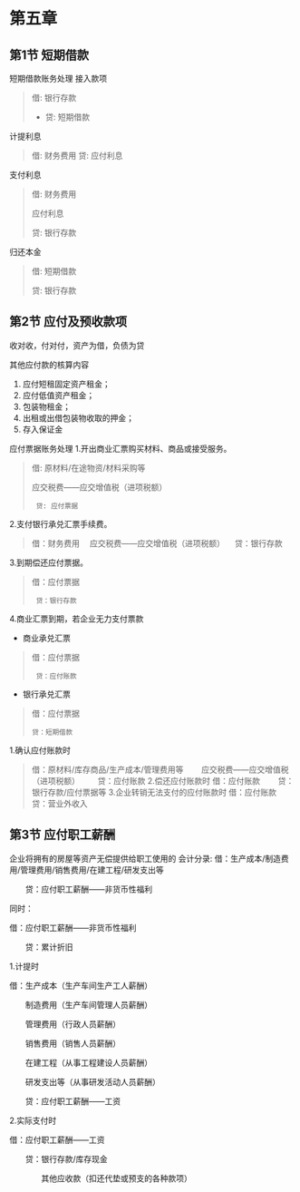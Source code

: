 # 第五章
## 第1节 短期借款

短期借款账务处理
接入款项
 > 借: 银行存款
 > - 贷: 短期借款
 
计提利息
 > 借: 财务费用
 > 	贷: 应付利息

支付利息
 > 借:  财务费用
 >
 > 	应付利息
 >
 > 	贷: 银行存款

归还本金
 > 借: 短期借款
 >
 > 	贷: 银行存款
 


## 第2节 应付及预收款项

收对收，付对付，资产为借，负债为贷

其他应付款的核算内容
 1. 应付短租固定资产租金；
 2. 应付低值资产租金；
 3. 包装物租金；
 4. 出租或出借包装物收取的押金；
 5. 存入保证金

应付票据账务处理
 1.开出商业汇票购买材料、商品或接受服务。
 > 借: 原材料/在途物资/材料采购等
 >
 >    应交税费——应交增值税（进项税额）
 >
 >		贷: 应付票据

 2.支付银行承兑汇票手续费。
 > 借：财务费用
 >	 应交税费——应交增值税（进项税额）
 >	 贷：银行存款

 3.到期偿还应付票据。
 > 借：应付票据
 >
 >		贷：银行存款

 4.商业汇票到期，若企业无力支付票款
  - 商业承兑汇票
  > 借：应付票据
  >
  >		 贷：应付账款

  - 银行承兑汇票
  > 借：应付票据
  >
  >		贷：短期借款

1.确认应付账款时
 >借：原材料/库存商品/生产成本/管理费用等
  应交税费——应交增值税（进项税额）
  贷：应付账款
2.偿还应付账款时
借：应付账款
  贷：银行存款/应付票据等
3.企业转销无法支付的应付账款时
借：应付账款
  贷：营业外收入

## 第3节 应付职工薪酬

企业将拥有的房屋等资产无偿提供给职工使用的
会计分录:
借：生产成本/制造费用/管理费用/销售费用/在建工程/研发支出等

　　贷：应付职工薪酬——非货币性福利

同时：

借：应付职工薪酬——非货币性福利

　　贷：累计折旧


1.计提时

借：生产成本（生产车间生产工人薪酬）

  制造费用（生产车间管理人员薪酬）

  管理费用（行政人员薪酬）

  销售费用（销售人员薪酬）

  在建工程（从事工程建设人员薪酬）

  研发支出等（从事研发活动人员薪酬）

  贷：应付职工薪酬——工资

2.实际支付时

借：应付职工薪酬——工资

  贷：银行存款/库存现金

    其他应收款（扣还代垫或预支的各种款项）
